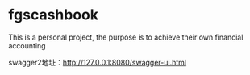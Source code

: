 # fgscashbook
This is a personal project, the purpose is to achieve their own financial accounting


swagger2地址：http://127.0.0.1:8080/swagger-ui.html
